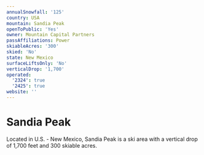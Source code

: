 ```yaml
---
annualSnowfall: '125'
country: USA
mountain: Sandia Peak
openToPublic: 'Yes'
owner: Mountain Capital Partners
passAffiliations: Power
skiableAcres: '300'
skied: 'No'
state: New Mexico
surfaceLiftsOnly: 'No'
verticalDrop: '1,700'
operated:
  '2324': true
  '2425': true
website: ''
---
```



# Sandia Peak

Located in U.S. - New Mexico, Sandia Peak is a ski area with a vertical drop of 1,700 feet and 300 skiable acres.
